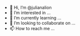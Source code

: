 - 👋 Hi, I’m @julianalion
- 👀 I’m interested in ...
- 🌱 I’m currently learning ...
- 💞️ I’m looking to collaborate on ...
- 📫 How to reach me ...

<!---
julianalion/julianalion is a ✨ special ✨ repository because its `README.md` (this file) appears on your GitHub profile.
You can click the Preview link to take a look at your changes.
--->
